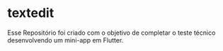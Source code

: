 # textedit

Esse Repositório foi criado com o objetivo de completar o teste técnico desenvolvendo um mini-app em Flutter.


